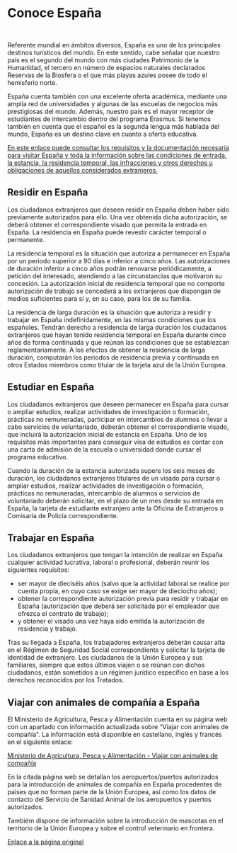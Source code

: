   Conoce España
=============

    ​  


​Referente mundial en ámbitos diversos, España es uno de los principales destinos turísticos del mundo. En este sentido, cabe señalar que nuestro país es el segundo del mundo con más ciudades Patrimonio de la Humanidad, el tercero en número de espacios naturales declarados Reservas de la Biosfera o el que más playas azules posee de todo el hemisferio norte.  


España cuenta también con una excelente oferta académica, mediante una amplia red de universidades y algunas de las escuelas de negocios más prestigiosas del mundo. Además, nuestro país es el mayor receptor de estudiantes de intercambio dentro del programa Erasmus. Si tenemos también en cuenta que el español es la segunda lengua más hablada del mundo, España es un destino clave en cuanto a oferta educativa.

[En este enlace puede consu​ltar los requisitos y la documentación necesaria​​ para visitar España y toda la información sobre las condiciones de entrada, la estancia, la residencia temporal, las infracciones y otros derechos u obligaciones de aquellos considerados extranjeros.](https://www.interior.gob.es/opencms/es/servicios-al-ciudadano/tramites-y-gestiones/extranjeria/)

Residir en España
-----------------

Los ciudadanos extranjeros que deseen residir en España deben haber sido previamente autorizados para ello. Una vez obtenida dicha autorización, se deberá obtener el correspondiente visado que permita la entrada en España. La residencia en España puede revestir carácter temporal o permanente.

La residencia temporal es la situación que autoriza a permanecer en España por un periodo superior a 90 días e inferior a cinco años. Las autorizaciones de duración inferior a cinco años podrán renovarse periódicamente, a petición del interesado, atendiendo a las circunstancias que motivaron su concesión. La autorización inicial de residencia temporal que no comporte autorización de trabajo se concederá a los extranjeros que dispongan de medios suficientes para sí y, en su caso, para los de su familia.

La residencia de larga duración es la situación que autoriza a residir y trabajar en España indefinidamente, en las mismas condiciones que los españoles. Tendrán derecho a residencia de larga duración los ciudadanos extranjeros que hayan tenido residencia temporal en España durante cinco años de forma continuada y que reúnan las condiciones que se establezcan reglamentariamente. A los efectos de obtener la residencia de larga duración, computarán los periodos de residencia previa y continuada en otros Estados miembros como titular de la tarjeta azul de la Unión Europea.

Estudiar en España
------------------

Los ciudadanos extranjeros que deseen permanecer en España para cursar o ampliar estudios, realizar actividades de investigación o formación, prácticas no remuneradas, participar en intercambios de alumnos o llevar a cabo servicios de voluntariado, deberán obtener el correspondiente visado, que incluirá la autorización inicial de estancia en España. Uno de los requisitos más importantes para conseguir visa de estudios es contar con una carta de admisión de la escuela o universidad donde cursar el programa educativo. 

Cuando la duración de la estancia autorizada supere los seis meses de duración, los ciudadanos extranjeros titulares de un visado para cursar o ampliar estudios, realizar actividades de investigación o formación, prácticas no remuneradas, intercambio de alumnos o servicios de voluntariado deberán solicitar, en el plazo de un mes desde su entrada en España, la tarjeta de estudiante extranjero ante la Oficina de Extranjeros o Comisaría de Policía correspondiente.

Trabajar en España
------------------

Los ciudadanos extranjeros que tengan la intención de realizar en España cualquier actividad lucrativa, laboral o profesional, deberán reunir los siguientes requisitos:

* ser mayor de dieciséis años (salvo que la actividad laboral se realice por cuenta propia, en cuyo caso se exige ser mayor de dieciocho años);
* obtener la correspondiente autorización previa para residir y trabajar en España (autorización que deberá ser solicitada por el empleador que ofrezca el contrato de trabajo);
* y obtener el visado una vez haya sido emitida la autorización de residencia y trabajo.

Tras su llegada a España, los trabajadores extranjeros deberán causar alta en el Régimen de Seguridad Social correspondiente y solicitar la tarjeta de identidad de extranjero. Los ciudadanos de la Unión Europea y sus familiares, siempre que estos últimos viajen o se reúnan con dichos ciudadanos, están sometidos a un régimen jurídico específico en base a los derechos reconocidos por los Tratados.​  


  


Viajar con animales de compañía a España​​
------------------------------------------

El Ministerio de Agricultura, Pesca y Alimentación cuenta en su página web con un apartado con información actualizada sobre “Viajar con animales de compañía". La información está disponible en castellano, inglés y francés en el siguiente enlace:  


[Ministerio de Agricultura, Pesca y Alimentación - Viajar con animales de compañía](https://www.mapa.gob.es/es/ganaderia/temas/comercio-exterior-ganadero/desplazamiento-animales-compania/default.aspx)  


​En la citada página web se detallan los aeropuertos/puertos autorizados para la introducción de animales de compañía en España procedentes de países que no forman parte de la Unión Europea, así como los datos de contacto del Servicio de Sanidad Animal de los aeropuertos y puertos autorizados.  


Tambiém dispone de información sobre la introducción de mascotas en el territorio de la Unión Europea y sobre el control veterinario en frontera.​  


  


  


  
  


   [Enlace a la página original](https://www.exteriores.gob.es/es/ServiciosAlCiudadano/Paginas/Conoce-Espana.aspx)